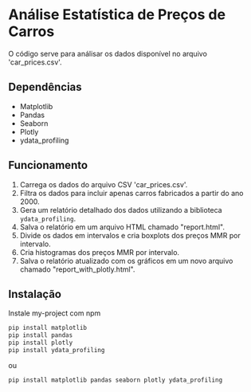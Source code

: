 # Análise Estatística de Preços de Carros

O código serve para análisar os dados disponível no arquivo 'car_prices.csv'. 

## Dependências
- Matplotlib
- Pandas
- Seaborn
- Plotly
- ydata_profiling

## Funcionamento
1. Carrega os dados do arquivo CSV 'car_prices.csv'.
2. Filtra os dados para incluir apenas carros fabricados a partir do ano 2000.
3. Gera um relatório detalhado dos dados utilizando a biblioteca `ydata_profiling`.
4. Salva o relatório em um arquivo HTML chamado "report.html".
5. Divide os dados em intervalos e cria boxplots dos preços MMR por intervalo.
6. Cria histogramas dos preços MMR por intervalo.
7. Salva o relatório atualizado com os gráficos em um novo arquivo chamado "report_with_plotly.html".



## Instalação

Instale my-project com npm

```bash
pip install matplotlib 
pip install pandas 
pip install plotly 
pip install ydata_profiling
```
ou
```bash
pip install matplotlib pandas seaborn plotly ydata_profiling
```
    